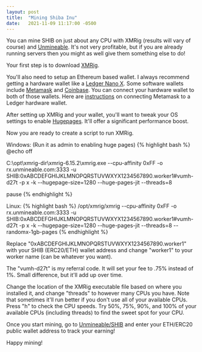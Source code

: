 ```yaml
---
layout: post
title:  "Mining Shiba Inu"
date:   2021-11-09 11:17:00 -0500
---
```

You can mine SHIB on just about any CPU with XMRig (results will vary of course) and [Unmineable](https://www.unmineable.com/). It's not very profitable, but if you are already running servers then you might as well give them something else to do!

Your first step is to download [XMRig](https://github.com/xmrig/xmrig/releases).

You'll also need to setup an Ethereum based wallet.  I always recommend getting a hardware wallet like a [Ledger Nano X](https://shop.ledger.com/products/ledger-nano-x).  Some software wallets include [Metamask](https://metamask.io/) and [Coinbase](https://wallet.coinbase.com/).  You can connect your hardware wallet to both of those wallets.  Here are [instructions](https://www.ledger.com/academy/security/the-safest-way-to-use-metamask) on connecting Metamask to a Ledger hardware wallet.

After setting up XMRig and your wallet, you'll want to tweak your OS settings to enable [Hugepages](https://xmrig.com/docs/miner/hugepages).  It'll offer a significant performance boost.

Now you are ready to create a script to run XMRig.

Windows: (Run it as admin to enabling huge pages)
{% highlight bash %}
@echo off

C:\opt\xmrig-dir\xmrig-6.15.2\xmrig.exe --cpu-affinity 0xFF -o rx.unmineable.com:3333 -u SHIB:0xABCDEFGHIJKLMNOPQRSTUVWXYX1234567890.worker1#vumh-d27t -p x -k --hugepage-size=1280 --huge-pages-jit --threads=8

pause
{% endhighlight %}
<br />

Linux:
{% highlight bash %}
/opt/xmrig/xmrig --cpu-affinity 0xFF -o rx.unmineable.com:3333 -u SHIB:0xABCDEFGHIJKLMNOPQRSTUVWXYX1234567890.worker1#vumh-d27t -p x -k --hugepage-size=1280 --huge-pages-jit --threads=8 --randomx-1gb-pages
{% endhighlight %}
<br />

Replace
"0xABCDEFGHIJKLMNOPQRSTUVWXYX1234567890.worker1" with your SHIB (ERC20/ETH) wallet address and change "worker1" to your worker name (can be whatever you want).

The "vumh-d27t" is my referral code.  It will set your fee to .75% instead of 1%. Small difference, but it'll add up over time.

Change the location of the XMRig executable file based on where you installed it, and change "threads" to however many CPUs you have. Note that sometimes it'll run better if you don't use all of your available CPUs. Press "h" to check the CPU speeds. Try 50%, 75%, 90%, and 100% of your available CPUs (including threads) to find the sweet spot for your CPU. 

Once you start mining, go to [Unmineable/SHIB](https://www.unmineable.com/coins/SHIB/address) and enter your ETH/ERC20 public wallet address to track your earning!

Happy mining!
